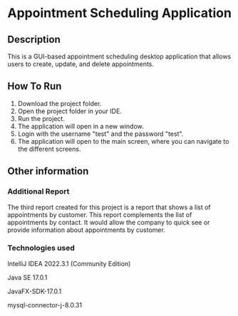 # Appointment Scheduling Application
## Description
This is a GUI-based appointment scheduling desktop application that allows users to create, update, and delete appointments.

## How To Run
1. Download the project folder.
2. Open the project folder in your IDE.
3. Run the project.
4. The application will open in a new window.
5. Login with the username "test" and the password "test".
6. The application will open to the main screen, where you can navigate to the different screens.

## Other information

### Additional Report

The third report created for this project is a report that shows a list of appointments by customer. This report complements the list of appointments by contact. It would allow the company to quick see or provide information about appointments by customer.

### Technologies used
IntelliJ IDEA 2022.3.1 (Community Edition)

Java SE 17.0.1

JavaFX-SDK-17.0.1

mysql-connector-j-8.0.31
